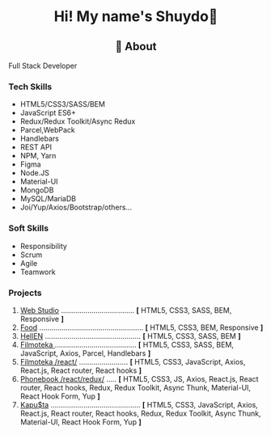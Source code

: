 <!--
**** is a ✨ _special_ ✨ repository because its `README.md` (this file) appears on your GitHub profile.
Here are some ideas to get you started:
- 🔭 I’m currently working on ...
- 🌱 I’m currently learning ...
- 👯 I’m looking to collaborate on ...
- 🤔 I’m looking for help with ...
- 💬 Ask me about ...
- 📫 How to reach me: ...
- 😄 Pronouns: ...
- ⚡ Fun fact: ...-->
<!-- <div align="center">
  <img src="https://komarev.com/ghpvc/?username=Shuydo&color=blue">
</div> -->

<h1 align="center">Hi! My name's Shuydo👋</h1>
<h2 align="center">💬 About</h2>
<p>Full Stack Developer</p>

<div>
  <h3>Tech Skills</h3>
  <ul>
    <li>
      <span class="sidebar-text">HTML5/CSS3/SASS/BEM</span>
    </li>
    <li>
      <span class="sidebar-text">JavaScript ES6+</span>
    </li>
    <li>
      <span class="sidebar-text">Redux/Redux Toolkit/Async Redux</span>
    </li>
    <li>
      <span class="sidebar-text">Parcel,WebPack</span>
    </li>
    <li>
      <span class="sidebar-text">Handlebars</span>
    </li>
    <li>
      <span class="sidebar-text">REST API</span>
    </li>
    <li>
      <span class="sidebar-text">NPM, Yarn </span>
    </li>
    <li>
      <span class="sidebar-text">Figma </span>
    </li>
    <li>
      <span class="sidebar-text">Node.JS</span>
    </li>
    <li>
      <span class="sidebar-text">Material-UI</span>
    </li>
    <li>
      <span class="sidebar-text">MongoDB</span>
    </li>
    <li>
      <span class="sidebar-text">MySQL/MariaDB</span>
    </li>
    <li>
      <span class="sidebar-text">Joi/Yup/Axios/Bootstrap/others...</span>
    </li>
  </ul>
</div>
<div class="sidebar-container">
  <h3 class="sidebar-title">Soft Skills</h3>
  <ul>
    <li>
      <span class="sidebar-text">Responsibility</span>
    </li>
    <li>
      <span class="sidebar-text">Scrum</span>
    </li>
    <li>
      <span class="sidebar-text">Agile</span>
    </li>
    <li>
      <span class="sidebar-text">Teamwork</span>
    </li>
  </ul>
</div>

<div>
  <h3>Projects</h3>
  <ol>
    <li>
      <a target="blank" href="https://shuydo.github.io/goit-markup-hw-08/"
        >Web Studio</a
      >
      <span class="dots">....................................</span>
      <span
        ><b>[</b>
        <span class="tech-name">HTML5, CSS3, SASS, BEM, Responsive</span>
        <b>]</b></span
      >
    </li>
    <li>
      <a target="blank" href="https://shuydo.github.io/intens">Food</a>
      <span class="dots">...................................................</span>
      <span
        ><b>[</b> <span class="tech-name">HTML5, CSS3, BEM, Responsive</span>
        <b>]</b></span
      >
    </li>
    <li>
      <a target="blank" href="https://maks1988-88-88.github.io/hellen/"
        >HellEN</a
      >
      <span class="dots">...............................................</span>
      <span
        ><b>[</b>
        <span class="tech-name">HTML5, CSS3, SASS, BEM</span>
        <b>]</b></span
      >
    </li>
    <li>
      <a target="blank" href="https://maks1988-88-88.github.io/Filmoteka/"
        >Filmoteka
      </a>
      <span class="dots">........................................</span>
      <span
        ><b>[</b
        ><span class="tech-name">
          HTML5, CSS3, SASS, BEM, JavaScript, Axios, Parcel, Handlebars </span
        ><b>]</b></span
      >
    </li>
    <li>
      <a target="blank" href="https://shuydo-movies.netlify.app/"
        >Filmoteka /react/</a
      >
      <span class="dots">........................</span>
      <span
        ><b>[</b>
        <span class="tech-name"
          >HTML5, CSS3, JavaScript, Axios, React.js, React router, React hooks
        </span>
        <b>]</b></span
      >
    </li>
    <li>
      <a
        target="blank"
        href="https://shuydo.github.io/goit-react-hw-08-phonebook/"
        >Phonebook /react/redux/</a
      >
      <span class="dots">.....</span>
      <span
        ><b>[</b>
        <span class="tech-name">
          HTML5, CSS3, JS, Axios, React.js, React router, React hooks, Redux,
          Redux Toolkit, Async Thunk, Material-UI, React Hook Form, Yup
        </span>
        <b>]</b></span
      >
    </li>
    <li>
      <a target="blank" href="https://ktm-kapusta-expense-tracker.netlify.app">
        Kapu$ta</a
      >
      <span class="dots">............................................</span>
      <span
        ><b>[</b>
        <span class="tech-name">
          HTML5, CSS3, JavaScript, Axios, React.js, React router, React hooks,
          Redux, Redux Toolkit, Async Thunk, Material-UI, React Hook Form, Yup
        </span>
        <b>]</b></span
      >
    </li>
  </ol>
</div>
